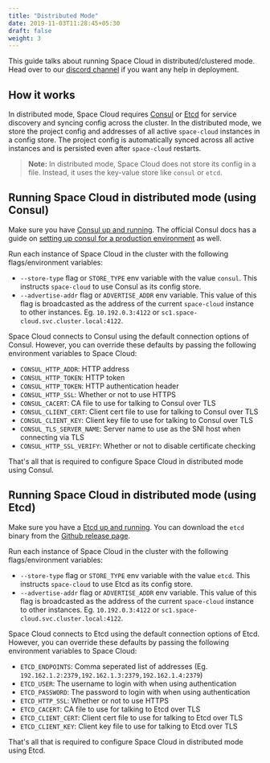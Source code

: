 ```yaml
---
title: "Distributed Mode"
date: 2019-11-03T11:28:45+05:30
draft: false
weight: 3
---
```


This guide talks about running Space Cloud in distributed/clustered mode. Head over to our [discord channel](https://discordapp.com/invite/ypXEEBr) if you want any help in deployment.

## How it works
In distributed mode, Space Cloud requires [Consul](https://www.consul.io/) or [Etcd](https://etcd.io/) for service discovery and syncing config across the cluster. In the distributed mode, we store the project config and addresses of all active `space-cloud` instances in a config store. The project config is automatically synced across all active instances and is persisted even after `space-cloud` restarts.

> **Note:** In distributed mode, Space Cloud does not store its config in a file. Instead, it uses the key-value store like `consul` or `etcd`.

## Running Space Cloud in distributed mode (using Consul)

Make sure you have [Consul up and running](https://learn.hashicorp.com/consul/getting-started/install). The official Consul docs has a guide on [setting up consul for a production environment](https://learn.hashicorp.com/consul/datacenter-deploy/day1-deploy-intro) as well.

Run each instance of Space Cloud in the cluster with the following flags/environment variables:

- `--store-type` flag or `STORE_TYPE` env variable with the value `consul`. This instructs `space-cloud` to use Consul as its config store.
- `--advertise-addr` flag or `ADVERTISE_ADDR` env variable. This value of this flag is broadcasted as the address of the current `space-cloud` instance to other instances. Eg. `10.192.0.3:4122` or `sc1.space-cloud.svc.cluster.local:4122`.

Space Cloud connects to Consul using the default connection options of Consul. However, you can override these defaults by passing the following environment variables to Space Cloud:

- `CONSUL_HTTP_ADDR`: HTTP address
- `CONSUL_HTTP_TOKEN`: HTTP token
- `CONSUL_HTTP_TOKEN`: HTTP authentication header
- `CONSUL_HTTP_SSL`: Whether or not to use HTTPS
- `CONSUL_CACERT`: CA file to use for talking to Consul over TLS
- `CONSUL_CLIENT_CERT`: Client cert file to use for talking to Consul over TLS
- `CONSUL_CLIENT_KEY`: Client key file to use for talking to Consul over TLS
- `CONSUL_TLS_SERVER_NAME`: Server name to use as the SNI host when connecting via TLS
- `CONSUL_HTTP_SSL_VERIFY`: Whether or not to disable certificate checking


That's all that is required to configure Space Cloud in distributed mode using Consul.

## Running Space Cloud in distributed mode (using Etcd)

Make sure you have a [Etcd up and running](https://etcd.io/docs/v3.4.0/dev-guide/local_cluster/). You can download the `etcd` binary from the [Github release page](https://github.com/etcd-io/etcd/releases).

Run each instance of Space Cloud in the cluster with the following flags/environment variables:

- `--store-type` flag or `STORE_TYPE` env variable with the value `etcd`. This instructs `space-cloud` to use Etcd as its config store.
- `--advertise-addr` flag or `ADVERTISE_ADDR` env variable. This value of this flag is broadcasted as the address of the current `space-cloud` instance to other instances. Eg. `10.192.0.3:4122` or `sc1.space-cloud.svc.cluster.local:4122`.

Space Cloud connects to Etcd using the default connection options of Etcd. However, you can override these defaults by passing the following environment variables to Space Cloud:

- `ETCD_ENDPOINTS`: Comma seperated list of addresses (Eg. `192.162.1.2:2379,192.162.1.3:2379,192.162.1.4:2379`)
- `ETCD_USER`: The username to login with when using authentication
- `ETCD_PASSWORD`: The password to login with when using authentication
- `ETCD_HTTP_SSL`: Whether or not to use HTTPS
- `ETCD_CACERT`: CA file to use for talking to Etcd over TLS
- `ETCD_CLIENT_CERT`: Client cert file to use for talking to Etcd over TLS
- `ETCD_CLIENT_KEY`: Client key file to use for talking to Etcd over TLS

That's all that is required to configure Space Cloud in distributed mode using Etcd.
